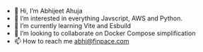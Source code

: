 - 👋 Hi, I’m Abhijeet Ahuja
- 👀 I’m interested in everything Javscript, AWS and Python.
- 🌱 I’m currently learning Vite and Esbuild
- 💞️ I’m looking to collaborate on Docker Compose simplification
- 📫 How to reach me abhi@finpace.com

<!---
abhi-at-bitsy/abhi-at-bitsy is a ✨ special ✨ repository because its `README.md` (this file) appears on your GitHub profile.
You can click the Preview link to take a look at your changes.
--->
